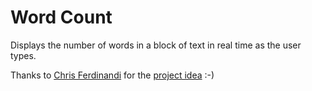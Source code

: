 # Word Count

Displays the number of words in a block of text in real time as the user types.

Thanks to [Chris Ferdinandi](https://gomakethings.com) for the [project idea](https://gist.github.com/cferdinandi/2d47e9e83f33f526eab50b5474a9787c) :-)
